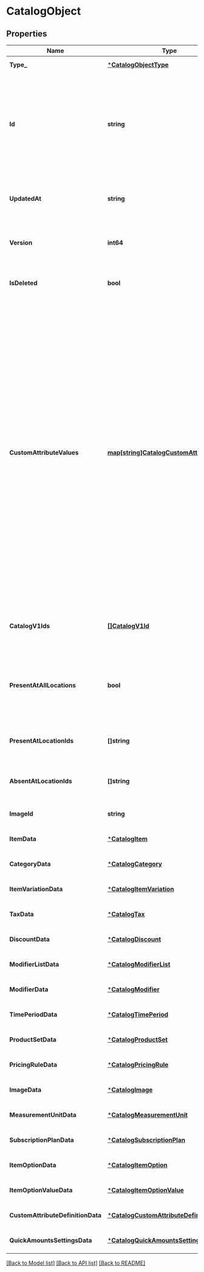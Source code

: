 # CatalogObject

## Properties
Name | Type | Description | Notes
------------ | ------------- | ------------- | -------------
**Type_** | [***CatalogObjectType**](CatalogObjectType.md) |  | [default to null]
**Id** | **string** | An identifier to reference this object in the catalog. When a new &#x60;CatalogObject&#x60; is inserted, the client should set the id to a temporary identifier starting with a \&quot;&#x60;#&#x60;\&quot; character. Other objects being inserted or updated within the same request may use this identifier to refer to the new object.  When the server receives the new object, it will supply a unique identifier that replaces the temporary identifier for all future references. | [default to null]
**UpdatedAt** | **string** | Last modification [timestamp](https://developer.squareup.com/docs/build-basics/working-with-dates) in RFC 3339 format, e.g., &#x60;\&quot;2016-08-15T23:59:33.123Z\&quot;&#x60; would indicate the UTC time (denoted by &#x60;Z&#x60;) of August 15, 2016 at 23:59:33 and 123 milliseconds. | [optional] [default to null]
**Version** | **int64** | The version of the object. When updating an object, the version supplied must match the version in the database, otherwise the write will be rejected as conflicting. | [optional] [default to null]
**IsDeleted** | **bool** | If &#x60;true&#x60;, the object has been deleted from the database. Must be &#x60;false&#x60; for new objects being inserted. When deleted, the &#x60;updated_at&#x60; field will equal the deletion time. | [optional] [default to null]
**CustomAttributeValues** | [**map[string]CatalogCustomAttributeValue**](CatalogCustomAttributeValue.md) | A map (key-value pairs) of application-defined custom attribute values. The value of a key-value pair is a [CatalogCustomAttributeValue](entity:CatalogCustomAttributeValue) object. The key is the &#x60;key&#x60; attribute value defined in the associated [CatalogCustomAttributeDefinition](entity:CatalogCustomAttributeDefinition) object defined by the application making the request.  If the &#x60;CatalogCustomAttributeDefinition&#x60; object is defined by another application, the &#x60;CatalogCustomAttributeDefinition&#x60;&#x27;s key attribute value is prefixed by the defining application ID. For example, if the &#x60;CatalogCustomAttributeDefinition&#x60; has a &#x60;key&#x60; attribute of &#x60;\&quot;cocoa_brand\&quot;&#x60; and the defining application ID is &#x60;\&quot;abcd1234\&quot;&#x60;, the key in the map is &#x60;\&quot;abcd1234:cocoa_brand\&quot;&#x60; if the application making the request is different from the application defining the custom attribute definition. Otherwise, the key used in the map is simply &#x60;\&quot;cocoa_brand\&quot;&#x60;.  Application-defined custom attributes that are set at a global (location-independent) level. Custom attribute values are intended to store additional information about a catalog object or associations with an entity in another system. Do not use custom attributes to store any sensitive information (personally identifiable information, card details, etc.). | [optional] [default to null]
**CatalogV1Ids** | [**[]CatalogV1Id**](CatalogV1Id.md) | The Connect v1 IDs for this object at each location where it is present, where they differ from the object&#x27;s Connect V2 ID. The field will only be present for objects that have been created or modified by legacy APIs. | [optional] [default to null]
**PresentAtAllLocations** | **bool** | If &#x60;true&#x60;, this object is present at all locations (including future locations), except where specified in the &#x60;absent_at_location_ids&#x60; field. If &#x60;false&#x60;, this object is not present at any locations (including future locations), except where specified in the &#x60;present_at_location_ids&#x60; field. If not specified, defaults to &#x60;true&#x60;. | [optional] [default to null]
**PresentAtLocationIds** | **[]string** | A list of locations where the object is present, even if &#x60;present_at_all_locations&#x60; is &#x60;false&#x60;. This can include locations that are deactivated. | [optional] [default to null]
**AbsentAtLocationIds** | **[]string** | A list of locations where the object is not present, even if &#x60;present_at_all_locations&#x60; is &#x60;true&#x60;. This can include locations that are deactivated. | [optional] [default to null]
**ImageId** | **string** | Identifies the &#x60;CatalogImage&#x60; attached to this &#x60;CatalogObject&#x60;. | [optional] [default to null]
**ItemData** | [***CatalogItem**](CatalogItem.md) |  | [optional] [default to null]
**CategoryData** | [***CatalogCategory**](CatalogCategory.md) |  | [optional] [default to null]
**ItemVariationData** | [***CatalogItemVariation**](CatalogItemVariation.md) |  | [optional] [default to null]
**TaxData** | [***CatalogTax**](CatalogTax.md) |  | [optional] [default to null]
**DiscountData** | [***CatalogDiscount**](CatalogDiscount.md) |  | [optional] [default to null]
**ModifierListData** | [***CatalogModifierList**](CatalogModifierList.md) |  | [optional] [default to null]
**ModifierData** | [***CatalogModifier**](CatalogModifier.md) |  | [optional] [default to null]
**TimePeriodData** | [***CatalogTimePeriod**](CatalogTimePeriod.md) |  | [optional] [default to null]
**ProductSetData** | [***CatalogProductSet**](CatalogProductSet.md) |  | [optional] [default to null]
**PricingRuleData** | [***CatalogPricingRule**](CatalogPricingRule.md) |  | [optional] [default to null]
**ImageData** | [***CatalogImage**](CatalogImage.md) |  | [optional] [default to null]
**MeasurementUnitData** | [***CatalogMeasurementUnit**](CatalogMeasurementUnit.md) |  | [optional] [default to null]
**SubscriptionPlanData** | [***CatalogSubscriptionPlan**](CatalogSubscriptionPlan.md) |  | [optional] [default to null]
**ItemOptionData** | [***CatalogItemOption**](CatalogItemOption.md) |  | [optional] [default to null]
**ItemOptionValueData** | [***CatalogItemOptionValue**](CatalogItemOptionValue.md) |  | [optional] [default to null]
**CustomAttributeDefinitionData** | [***CatalogCustomAttributeDefinition**](CatalogCustomAttributeDefinition.md) |  | [optional] [default to null]
**QuickAmountsSettingsData** | [***CatalogQuickAmountsSettings**](CatalogQuickAmountsSettings.md) |  | [optional] [default to null]

[[Back to Model list]](../README.md#documentation-for-models) [[Back to API list]](../README.md#documentation-for-api-endpoints) [[Back to README]](../README.md)

